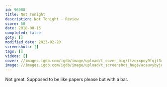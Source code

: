 ```yaml
---
id: 96088
title: Not Tonight
description: Not Tonight - Review
score: 50
date: 2018-08-15
completed: false
goty: []
modified_date: 2023-02-28
screenshots: []
tags: []
videos: []
cover: //images.igdb.com/igdb/image/upload/t_cover_big/ttzqxxpoy9fqjt346om5.jpg
image: //images.igdb.com/igdb/image/upload/t_screenshot_huge/acauvybyjdbcirtmmagp.jpg
---
```

Not great. Supposed to be like papers please but with a bar.